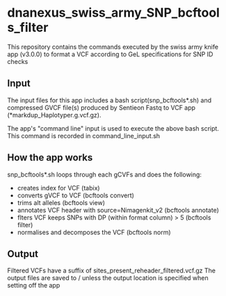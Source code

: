 # dnanexus_swiss_army_SNP_bcftools_filter
This repository contains the commands executed by the swiss army knife app (v3.0.0) to format a VCF according to GeL specifications for SNP ID checks

## Input
The input files for this app includes a bash script(snp_bcftools*.sh) and compressed GVCF file(s) produced by Sentieon Fastq to VCF app (*markdup_Haplotyper.g.vcf.gz).

The app's "command line" input is used to execute the above bash script. This command is recorded in command_line_input.sh

## How the app works
snp_bcftools*.sh loops through each gCVFs and does the following:
- creates index for VCF (tabix)
- converts gVCF to VCF (bcftools convert)
- trims alt alleles (bcftools view)
- annotates VCF header with source=Nimagenkit_v2 (bcftools annotate)
- flters VCF keeps SNPs with DP (within format column) > 5 (bcftools filter)
- normalises and decomposes the VCF (bcftools norm)

## Output
Filtered VCFs have a suffix of sites_present_reheader_filtered.vcf.gz The output files are saved to / unless the output location is specified when setting off the app
